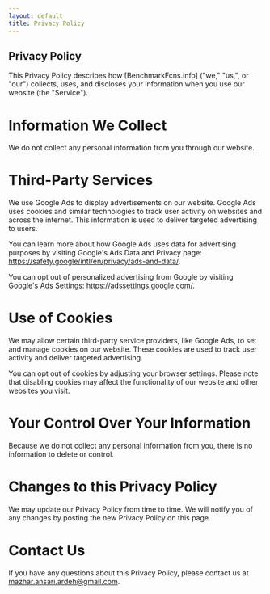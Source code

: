 ```yaml
---
layout: default
title: Privacy Policy
---
```

<h2>Privacy Policy</h2>
This Privacy Policy describes how [BenchmarkFcns.info] ("we," "us,", or "our") collects, uses, and discloses your information when you use our website (the "Service").

# Information We Collect

We do not collect any personal information from you through our website.

# Third-Party Services

We use Google Ads to display advertisements on our website. Google Ads uses cookies and similar technologies to track user activity on websites and across the internet. This information is used to deliver targeted advertising to users.

You can learn more about how Google Ads uses data for advertising purposes by visiting Google's Ads Data and Privacy page: https://safety.google/intl/en/privacy/ads-and-data/.

You can opt out of personalized advertising from Google by visiting Google's Ads Settings: https://adssettings.google.com/.

# Use of Cookies

We may allow certain third-party service providers, like Google Ads, to set and manage cookies on our website. These cookies are used to track user activity and deliver targeted advertising.

You can opt out of cookies by adjusting your browser settings.  Please note that disabling cookies may affect the functionality of our website and other websites you visit.

# Your Control Over Your Information

Because we do not collect any personal information from you, there is no information to delete or control.

# Changes to this Privacy Policy

We may update our Privacy Policy from time to time. We will notify you of any changes by posting the new Privacy Policy on this page.

# Contact Us

If you have any questions about this Privacy Policy, please contact us at mazhar.ansari.ardeh@gmail.com.